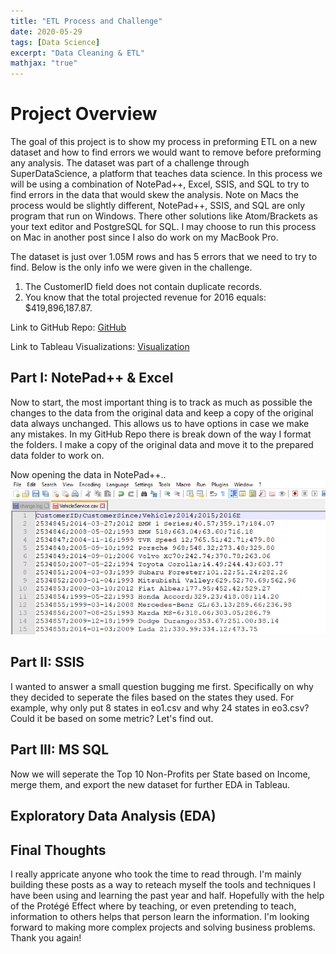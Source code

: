 ```yaml
---
title: "ETL Process and Challenge"
date: 2020-05-29
tags: [Data Science]
excerpt: "Data Cleaning & ETL"
mathjax: "true"
---
```


# Project Overview
The goal of this project is to show my process in preforming ETL on a new dataset and how to find errors we would want to remove before preforming any analysis. The dataset was part of a challenge through SuperDataScience, a platform that teaches data science. In this process we will be using a combination of NotePad++, Excel, SSIS, and SQL to try to find errors in the data that would skew the analysis. Note on Macs the process would be slightly different, NotePad++, SSIS, and SQL are only program that run on Windows. There other solutions like Atom/Brackets as your text editor and PostgreSQL for SQL. I may choose to run this process on Mac in another post since I also do work on my MacBook Pro.

The dataset is just over 1.05M rows and has 5 errors that we need to try to find. Below is the only info we were given in the challenge.
1. The CustomerID field does not contain duplicate records.
2. You know that the total projected revenue for 2016 equals: $419,896,187.87.

Link to GitHub Repo: [GitHub]()

Link to Tableau Visualizations: [Visualization]()

## Part I: NotePad++ & Excel
Now to start, the most important thing is to track as much as possible the changes to the data from the original data and keep a copy of the original data always unchanged. This allows us to have options in case we make any mistakes. In my GitHub Repo there is break down of the way I format the folders. I make a copy of the original data and move it to the prepared data folder to work on. 

Now opening the data in NotePad++..
![ETL](https://raw.githubusercontent.com/jeffponce/jeffponce.github.io/master/images/ETL/etl.PNG)

## Part II: SSIS
I wanted to answer a small question bugging me first. Specifically on why they decided to seperate the files based on the states they used. For example, why only put 8 states in eo1.csv and why 24 states in eo3.csv? Could it be based on some metric? Let's find out.

## Part III: MS SQL
Now we will seperate the Top 10 Non-Profits per State based on Income, merge them, and export the new dataset for further EDA in Tableau.

## Exploratory Data Analysis (EDA)

## Final Thoughts
I really appricate anyone who took the time to read through. I'm mainly building these posts as a way to reteach myself the tools and techniques I have been using and learning the past year and half. Hopefully with the help of the Protégé Effect where by teaching, or even pretending to teach, information to others helps that person learn the information. I'm looking forward to making more complex projects and solving business problems. Thank you again!
